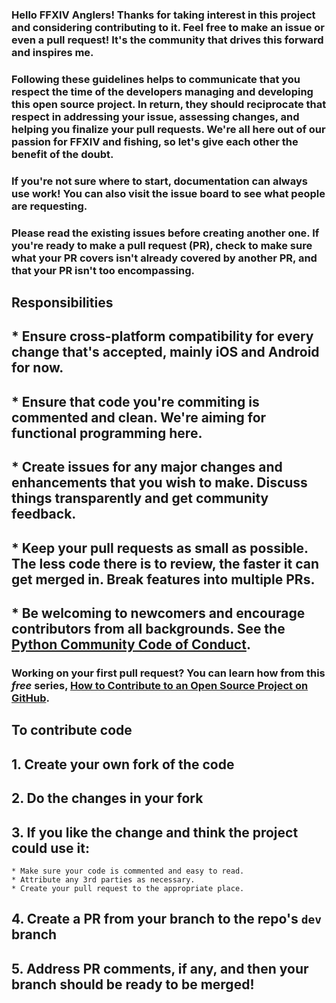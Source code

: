 
### Hello FFXIV Anglers! Thanks for taking interest in this project and considering contributing to it. Feel free to make an issue or even a pull request! It's the community that drives this forward and inspires me.

### Following these guidelines helps to communicate that you respect the time of the developers managing and developing this open source project. In return, they should reciprocate that respect in addressing your issue, assessing changes, and helping you finalize your pull requests. We're all here out of our passion for FFXIV and fishing, so let's give each other the benefit of the doubt.

### If you're not sure where to start, documentation can always use work! You can also visit the issue board to see what people are requesting.

### Please read the existing issues before creating another one. If you're ready to make a pull request (PR), check to make sure what your PR covers isn't already covered by another PR, and that your PR isn't too encompassing.

## Responsibilities
## * Ensure cross-platform compatibility for every change that's accepted, mainly iOS and Android for now.
## * Ensure that code you're commiting is commented and clean. We're aiming for functional programming here.
## * Create issues for any major changes and enhancements that you wish to make. Discuss things transparently and get community feedback.

## * Keep your pull requests as small as possible. The less code there is to review, the faster it can get merged in. Break features into multiple PRs.
## * Be welcoming to newcomers and encourage contributors from all backgrounds. See the [Python Community Code of Conduct](https://www.python.org/psf/codeofconduct/).


### Working on your first pull request? You can learn how from this *free* series, [How to Contribute to an Open Source Project on GitHub](https://egghead.io/series/how-to-contribute-to-an-open-source-project-on-github).


## To contribute code
## 1. Create your own fork of the code
## 2. Do the changes in your fork
## 3. If you like the change and think the project could use it:
    * Make sure your code is commented and easy to read.
    * Attribute any 3rd parties as necessary.
    * Create your pull request to the appropriate place.
## 4. Create a PR from your branch to the repo's `dev` branch

## 5. Address PR comments, if any, and then your branch should be ready to be merged!
